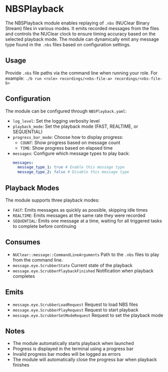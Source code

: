 # NBSPlayback

The NBSPlayback module enables replaying of `.nbs` (NUClear Binary Stream) files in various modes.
It emits recorded messages from the files and controls the NUClear clock to ensure timing accuracy based on the selected playback mode.
The module can dynamically emit any message type found in the `.nbs` files based on configuration settings.

## Usage

Provide `.nbs` file paths via the command line when running your role.
For example: `./b run <role> recordings/<nbs-file-a> recordings/<nbs-file-b>`

## Configuration

The module can be configured through `NBSPlayback.yaml`:

- `log_level`: Set the logging verbosity level
- `playback_mode`: Set the playback mode (FAST, REALTIME, or SEQUENTIAL)
- `progress_bar_mode`: Choose how to display progress:
  - `COUNT`: Show progress based on message count
  - `TIME`: Show progress based on elapsed time
- `messages`: Configure which message types to play back:
  ```yaml
  messages:
    message_type_1: true # Enable this message type
    message_type_2: false # Disable this message type
  ```

## Playback Modes

The module supports three playback modes:

- `FAST`: Emits messages as quickly as possible, skipping idle times
- `REALTIME`: Emits messages at the same rate they were recorded
- `SEQUENTIAL`: Emits one message at a time, waiting for all triggered tasks to complete before continuing

## Consumes

- `NUClear::message::CommandLineArguments` Path to the `.nbs` files to play from the command line.
- `message.eye.ScrubberState` Current state of the playback
- `message.eye.ScrubberPlaybackFinished` Notification when playback completes

## Emits

- `message.eye.ScrubberLoadRequest` Request to load NBS files
- `message.eye.ScrubberPlayRequest` Request to start playback
- `message.eye.ScrubberSetModeRequest` Request to set the playback mode

## Notes

- The module automatically starts playback when launched
- Progress is displayed in the terminal using a progress bar
- Invalid progress bar modes will be logged as errors
- The module will automatically close the progress bar when playback finishes

